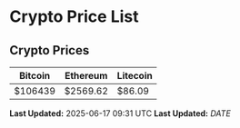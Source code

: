 # Crypto Price List

## Crypto Prices
| Bitcoin | Ethereum | Litecoin |
| ------- | -------- | -------- |
| $106439 | $2569.62 | $86.09 |
**Last Updated:** 2025-06-17 09:31 UTC
**Last Updated:** $DATE$
